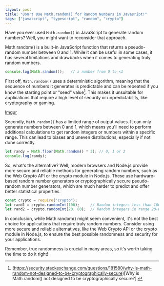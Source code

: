 ```yaml
---
layout: post
title: "Don't Use Math.random() for Random Numbers in Javasript!"
tags: ["javascript", "typescript", "random", "crypto"]
---
```


Have you ever used `Math.random()` in JavaScript to generate random numbers? Well, you might want to reconsider that approach.

Math.random() is a built-in JavaScript function that returns a pseudo-random number between 0 and 1. While it can be useful in some cases, it has several limitations and drawbacks when it comes to generating truly random numbers.

```js
console.log(Math.random());   // a number from 0 to <1
```

First off, `Math.random()` uses a deterministic algorithm, meaning that the sequence of numbers it generates is predictable and can be repeated if you know the starting point or "seed" value[^1]. This makes it unsuitable for applications that require a high level of security or unpredictability, like cryptography or gaming.

[Imgur](https://i.imgur.com/9g0Q1vq.png)

Secondly, `Math.random()` has a limited range of output values. It can only generate numbers between 0 and 1, which means you'll need to perform additional calculations to get random integers or numbers within a specific range. This can lead to biases and uneven distributions, especially if not done correctly.

```js
let randy = Math.floor(Math.random() * 3); // 0, 1 or 2
console.log(randy); 
```

So, what's the alternative? Well, modern browsers and Node.js provide more secure and reliable methods for generating random numbers, such as the Web Crypto API or the crypto module in Node.js. These use hardware-based random number generators or cryptographically secure pseudo-random number generators, which are much harder to predict and offer better statistical properties.

```js
const crypto = require("crypto");
let rand1 = crypto.randomInt(100);     // Random integers less than 100
let rand2 = crypto.randomInt(20, 80);  // Random integers in range 20-80
```

In conclusion, while Math.random() might seem convenient, it's not the best choice for applications that require truly random numbers. Consider using more secure and reliable alternatives, like the Web Crypto API or the crypto module in Node.js, to ensure the best possible randomness and security for your applications.

Remember, true randomness is crucial in many areas, so it's worth taking the time to do it right!

[^1]: (https://security.stackexchange.com/questions/181580/why-is-math-random-not-designed-to-be-cryptographically-secure)[Why is Math.random() not designed to be cryptographically secure?].
